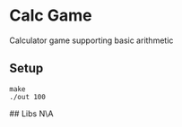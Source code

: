 # Calc Game
Calculator game supporting basic arithmetic
## Setup
```shell
make
./out 100
```
\#\# Libs
N\A